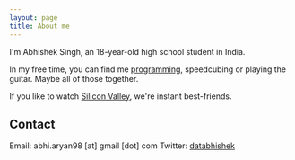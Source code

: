 ```yaml
---
layout: page
title: About me 
---
```


I'm Abhishek Singh, an 18-year-old high school student in India.

In my free time, you can find me [programming](https://github.com/databhishek), speedcubing or playing the guitar. Maybe all of those together.

If you like to watch [Silicon Valley](http://www.hbo.com/silicon-valley), we're instant best-friends.

## Contact

Email: abhi.aryan98 [at] gmail [dot] com
Twitter: [databhishek](https://twitter.com/databhishek)
